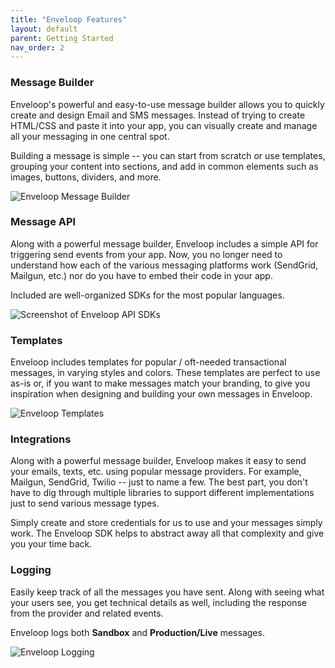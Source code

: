 ```yaml
---
title: "Enveloop Features"
layout: default
parent: Getting Started
nav_order: 2
---
```


### Message Builder

Enveloop's powerful and easy-to-use message builder allows you to quickly create and design Email and SMS messages. Instead of trying to create HTML/CSS and paste it into your app, you can visually create and manage all your messaging in one central spot.

Building a message is simple -- you can start from scratch or use templates, grouping your content into sections, and add in common elements such as images, buttons, dividers, and more.



![Enveloop Message Builder](/docs-images/Screenshot%202023-02-08%20at%203.31.40%20PM.png)

### Message API

Along with a powerful message builder, Enveloop includes a simple API for triggering send events from your app. Now, you no longer need to understand how each of the various messaging platforms work (SendGrid, Mailgun, etc.) nor do you have to embed their code in your app.&#x20;

Included are well-organized SDKs for the most popular languages.&#x20;

![Screenshot of Enveloop API SDKs](/docs-images/Screenshot%202023-02-08%20at%203.59.02%20PM.png)

### Templates

Enveloop includes templates for popular / oft-needed transactional messages, in varying styles and colors. These templates are perfect to use as-is or, if you want to make messages match your branding, to give you inspiration when designing and building your own messages in Enveloop.

![Enveloop Templates](/docs-images/Screenshot%202023-02-08%20at%204.32.15%20PM.png)

### Integrations

Along with a powerful message builder, Enveloop makes it easy to send your emails, texts, etc. using popular message providers. For example, Mailgun, SendGrid, Twilio -- just to name a few. The best part, you don't have to dig through multiple libraries to support different implementations just to send various message types.

Simply create and store credentials for us to use and your messages simply work. The Enveloop SDK helps to abstract away all that complexity and give you your time back.

### Logging

Easily keep track of all the messages you have sent. Along with seeing what your users see, you get technical details as well, including the response from the provider and related events.

Enveloop logs both **Sandbox** and **Production/Live** messages.

![Enveloop Logging](/docs-images/Screenshot%202023-02-09%20at%204.16.57%20PM.png)